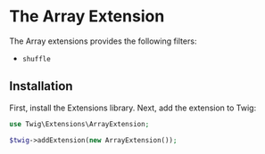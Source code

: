 # The Array Extension

The Array extensions provides the following filters:

* `shuffle`

## Installation

First, install the Extensions library. Next, add the extension to Twig:

```php
use Twig\Extensions\ArrayExtension;

$twig->addExtension(new ArrayExtension());
